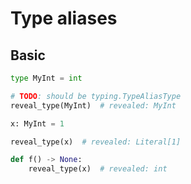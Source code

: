 # Type aliases

## Basic

```py
type MyInt = int

# TODO: should be typing.TypeAliasType
reveal_type(MyInt)  # revealed: MyInt

x: MyInt = 1

reveal_type(x)  # revealed: Literal[1]

def f() -> None:
    reveal_type(x)  # revealed: int
```
